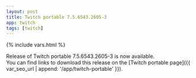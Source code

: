 ```yaml
---
layout: post
title: Twitch portable 7.5.6543.2605-3
app: twitch
tags: [twitch]
---
```

{% include vars.html %}

Release of Twitch portable 7.5.6543.2605-3 is now available.<br />
You can find links to download this release on the [Twitch portable page]({{ var_seo_url | append: '/app/twitch-portable' }}).
